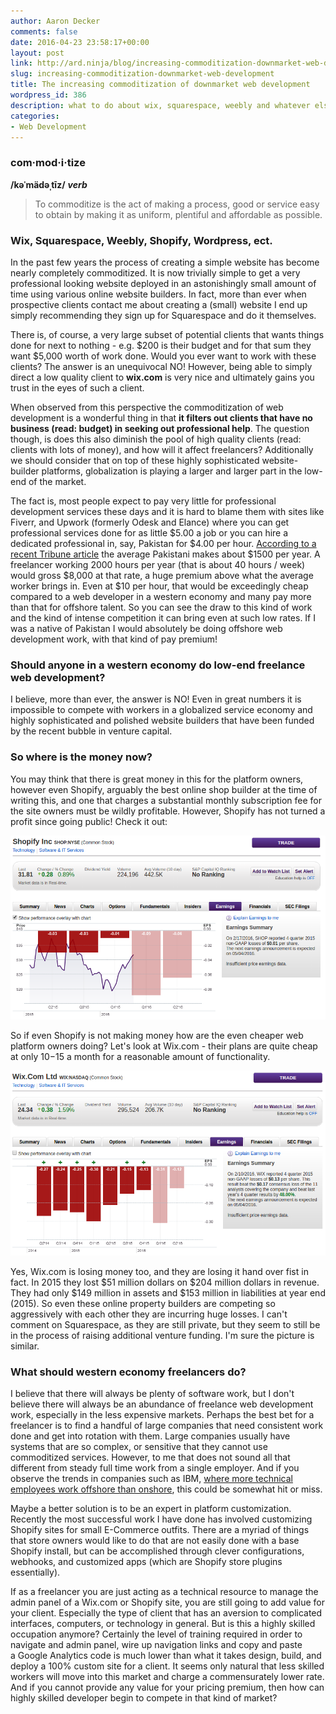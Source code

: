```yaml
---
author: Aaron Decker
comments: false
date: 2016-04-23 23:58:17+00:00
layout: post
link: http://ard.ninja/blog/increasing-commoditization-downmarket-web-development/
slug: increasing-commoditization-downmarket-web-development
title: The increasing commoditization of downmarket web development
wordpress_id: 386
description: what to do about wix, squarespace, weebly and whatever else.
categories:
- Web Development
---
```


### com·mod·i·tize


**/kəˈmädəˌtīz/**
**_verb_**


<blockquote>To commoditize is the act of making a process, good or service easy to obtain by making it as uniform, plentiful and affordable as possible.</blockquote>


### Wix, Squarespace, Weebly, Shopify, Wordpress, ect.


In the past few years the process of creating a simple website has become nearly completely commoditized. It is now trivially simple to get a very professional looking website deployed in an astonishingly small amount of time using various online website builders. In fact, more than ever when prospective clients contact me about creating a (small) website I end up simply recommending they sign up for Squarespace and do it themselves.

There is, of course, a very large subset of potential clients that wants things done for next to nothing - e.g. $200 is their budget and for that sum they want $5,000 worth of work done. Would you ever want to work with these clients? The answer is an unequivocal NO! However, being able to simply direct a low quality client to **wix.com** is very nice and ultimately gains you trust in the eyes of such a client.

When observed from this perspective the commoditization of web development is a wonderful thing in that **it filters out clients that have no business (read: budget) in seeking out professional help**. The question though, is does this also diminish the pool of high quality clients (read: clients with lots of money), and how will it affect freelancers? Additionally we should consider that on top of these highly sophisticated website-builder platforms, globalization is playing a larger and larger part in the low-end of the market.

The fact is, most people expect to pay very little for professional development services these days and it is hard to blame them with sites like Fiverr, and Upwork (formerly Odesk and Elance) where you can get professional services done for as little $5.00 a job or you can hire a dedicated professional in, say, Pakistan for $4.00 per hour. [According to a recent Tribune article](http://tribune.com.pk/story/889024/per-capita-income-a-pakistani-now-makes-1513-a-year/) the average Pakistani makes about $1500 per year. A freelancer working 2000 hours per year (that is about 40 hours / week) would gross $8,000 at that rate, a huge premium above what the average worker brings in. Even at $10 per hour, that would be exceedingly cheap compared to a web developer in a western economy and many pay more than that for offshore talent. So you can see the draw to this kind of work and the kind of intense competition it can bring even at such low rates. If I was a native of Pakistan I would absolutely be doing offshore web development work, with that kind of pay premium!


### Should anyone in a western economy do low-end freelance web development?


I believe, more than ever, the answer is NO! Even in great numbers it is impossible to compete with workers in a globalized service economy and highly sophisticated and polished website builders that have been funded by the recent bubble in venture capital.


### So where is the money now?


You may think that there is great money in this for the platform owners, however even Shopify, arguably the best online shop builder at the time of writing this, and one that charges a substantial monthly subscription fee for the site owners must be wildly profitable. However, Shopify has not turned a profit since going public! Check it out:

![shopify](/images/blog/shopify.png)


So if even Shopify is not making money how are the even cheaper web platform owners doing? Let's look at Wix.com - their plans are quite cheap at only $10-$15 a month for a reasonable amount of functionality.

![wix](/images/blog/wix.png)

Yes, Wix.com is losing money too, and they are losing it hand over fist in fact. In 2015 they lost $51 million dollars on $204 million dollars in revenue. They had only $149 million in assets and $153 million in liabilities at year end (2015). So even these online property builders are competing so aggressively with each other they are incurring huge losses. I can't comment on Squarespace, as they are still private, but they seem to still be in the process of raising additional venture funding. I'm sure the picture is similar.




### What should western economy freelancers do?


I believe that there will always be plenty of software work, but I don't believe there will always be an abundance of freelance web development work, especially in the less expensive markets. Perhaps the best bet for a freelancer is to find a handful of large companies that need consistent work done and get into rotation with them. Large companies usually have systems that are so complex, or sensitive that they cannot use commoditized services. However, to me that does not sound all that different from steady full time work from a single employer. And if you observe the trends in companies such as IBM, [where more technical employees work offshore than onshore](http://nypost.com/2013/10/05/ibm-now-employs-more-workers-in-india-than-us/), this could be somewhat hit or miss.

Maybe a better solution is to be an expert in platform customization. Recently the most successful work I have done has involved customizing Shopify sites for small E-Commerce outfits. There are a myriad of things that store owners would like to do that are not easily done with a base Shopify install, but can be accomplished through clever configurations, webhooks, and customized apps (which are Shopify store plugins essentially).

If as a freelancer you are just acting as a technical resource to manage the admin panel of a Wix.com or Shopify site, you are still going to add value for your client. Especially the type of client that has an aversion to complicated interfaces, computers, or technology in general. But is this a highly skilled occupation anymore? Certainly the level of training required in order to navigate and admin panel, wire up navigation links and copy and paste a Google Analytics code is much lower than what it takes design, build, and deploy a 100% custom site for a client. It seems only natural that less skilled workers will move into this market and charge a commensurately lower rate. And if you cannot provide any value for your pricing premium, then how can highly skilled developer begin to compete in that kind of market?
